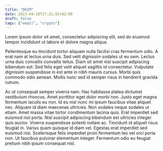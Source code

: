 ```yaml
---
title: "DKIM"
date: 2023-04-10T17:21:55+02:00
draft: false
tags: ["email", "crypto"]
---
```

Lorem ipsum dolor sit amet, consectetur adipiscing elit, sed do eiusmod tempor 
incididunt ut labore et dolore magna aliqua.

Pellentesque eu tincidunt tortor 
aliquam nulla facilisi cras fermentum odio. A erat nam at lectus urna duis. 
Sed velit dignissim sodales ut eu sem. Lectus urna duis convallis convallis 
tellus. Diam sit amet nisl suscipit adipiscing bibendum est. Sed felis eget 
velit aliquet sagittis id consectetur. Vulputate dignissim suspendisse in est 
ante in nibh mauris cursus. Morbi quis commodo odio aenean. Mollis nunc sed id 
semper risus in hendrerit gravida rutrum.

Ac ut consequat semper viverra nam. Hac habitasse platea dictumst vestibulum 
rhoncus. Amet porttitor eget dolor morbi non. Justo eget magna fermentum 
iaculis eu non. Id eu nisl nunc mi ipsum faucibus vitae aliquet nec. Aliquam 
id diam maecenas ultricies. Non sodales neque sodales ut etiam. Amet massa 
vitae tortor condimentum lacinia quis. Erat imperdiet sed euismod nisi porta. 
Nisl suscipit adipiscing bibendum est ultricies integer quis auctor. Viverra 
suspendisse potenti nullam ac. Tincidunt id aliquet risus feugiat in. Varius 
quam quisque id diam vel. Egestas erat imperdiet sed euismod nisi. Scelerisque 
felis imperdiet proin fermentum leo vel orci porta non. Ut faucibus pulvinar 
elementum integer. Fermentum odio eu feugiat pretium nibh ipsum consequat nisl.